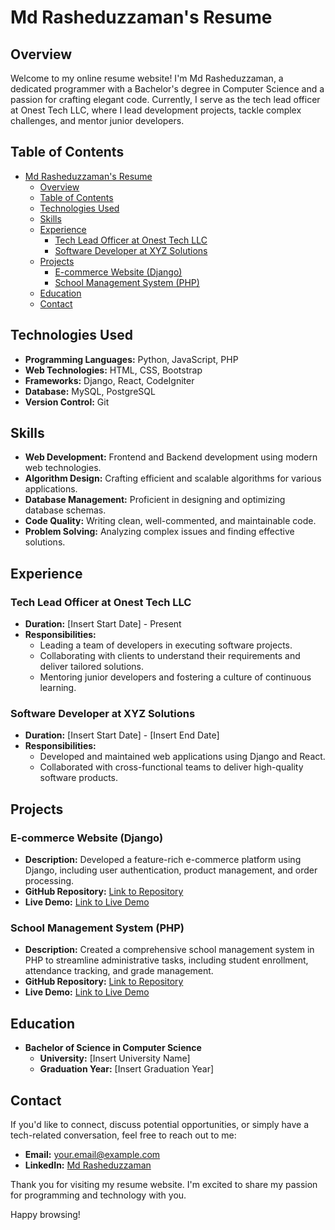 # Md Rasheduzzaman's Resume

## Overview
Welcome to my online resume website! I'm Md Rasheduzzaman, a dedicated programmer with a Bachelor's degree in Computer Science and a passion for crafting elegant code. Currently, I serve as the tech lead officer at Onest Tech LLC, where I lead development projects, tackle complex challenges, and mentor junior developers.

## Table of Contents
- [Md Rasheduzzaman's Resume](#md-rasheduzzamans-resume)
  - [Overview](#overview)
  - [Table of Contents](#table-of-contents)
  - [Technologies Used](#technologies-used)
  - [Skills](#skills)
  - [Experience](#experience)
    - [Tech Lead Officer at Onest Tech LLC](#tech-lead-officer-at-onest-tech-llc)
    - [Software Developer at XYZ Solutions](#software-developer-at-xyz-solutions)
  - [Projects](#projects)
    - [E-commerce Website (Django)](#e-commerce-website-django)
    - [School Management System (PHP)](#school-management-system-php)
  - [Education](#education)
  - [Contact](#contact)

## Technologies Used
- **Programming Languages:** Python, JavaScript, PHP
- **Web Technologies:** HTML, CSS, Bootstrap
- **Frameworks:** Django, React, CodeIgniter
- **Database:** MySQL, PostgreSQL
- **Version Control:** Git

## Skills
- **Web Development:** Frontend and Backend development using modern web technologies.
- **Algorithm Design:** Crafting efficient and scalable algorithms for various applications.
- **Database Management:** Proficient in designing and optimizing database schemas.
- **Code Quality:** Writing clean, well-commented, and maintainable code.
- **Problem Solving:** Analyzing complex issues and finding effective solutions.

## Experience
### Tech Lead Officer at Onest Tech LLC
- **Duration:** [Insert Start Date] - Present
- **Responsibilities:**
  - Leading a team of developers in executing software projects.
  - Collaborating with clients to understand their requirements and deliver tailored solutions.
  - Mentoring junior developers and fostering a culture of continuous learning.
  
### Software Developer at XYZ Solutions
- **Duration:** [Insert Start Date] - [Insert End Date]
- **Responsibilities:**
  - Developed and maintained web applications using Django and React.
  - Collaborated with cross-functional teams to deliver high-quality software products.

## Projects
### E-commerce Website (Django)
- **Description:** Developed a feature-rich e-commerce platform using Django, including user authentication, product management, and order processing.
- **GitHub Repository:** [Link to Repository](https://github.com/jmrashed/e-commerce-project)
- **Live Demo:** [Link to Live Demo](https://yourprojectdemo.com)

### School Management System (PHP)
- **Description:** Created a comprehensive school management system in PHP to streamline administrative tasks, including student enrollment, attendance tracking, and grade management.
- **GitHub Repository:** [Link to Repository](https://github.com/jmrashed/school-management)
- **Live Demo:** [Link to Live Demo](https://yourschoolsystem.com)

## Education
- **Bachelor of Science in Computer Science**
  - **University:** [Insert University Name]
  - **Graduation Year:** [Insert Graduation Year]

## Contact
If you'd like to connect, discuss potential opportunities, or simply have a tech-related conversation, feel free to reach out to me:
- **Email:** [your.email@example.com](mailto:your.email@example.com)
- **LinkedIn:** [Md Rasheduzzaman](https://www.linkedin.com/in/md-rasheduzzaman/)

Thank you for visiting my resume website. I'm excited to share my passion for programming and technology with you.

Happy browsing!
